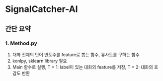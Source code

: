 # SignalCatcher-AI

## 간단 요약

### 1. Method.py

1. 대화 전체의 단어 빈도수를 feature로 뽑는 함수, 유사도를 구하는 함수
2. konlpy, sklearn library 필요
3. Main 함수로 실행, T = 1: label이 있는 대화의 feature를 저장, T = 2: 대화의 호감도 반환
